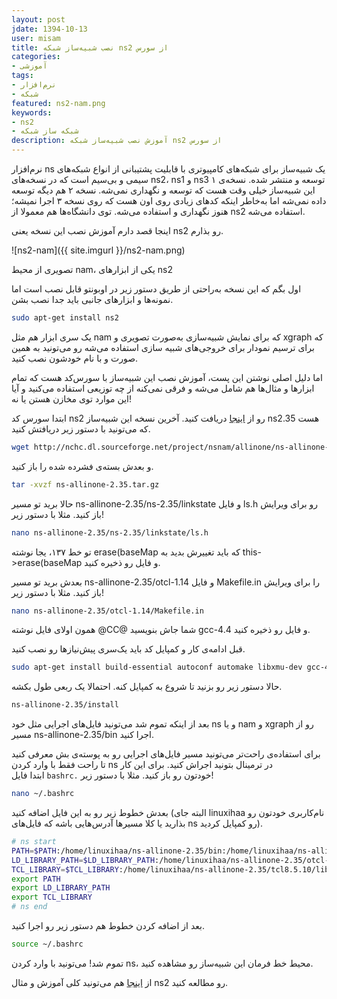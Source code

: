 ```yaml
---
layout: post
jdate: 1394-10-13
user: misam
title: نصب شبیه‌ساز شبکه ns2 از سورس
categories:
- آموزشی
tags:
- نرم‌افزار
- شبکه
featured: ns2-nam.png
keywords:
- ns2
- شبکه ساز شبکه
description: آموزش نصب شبیه‌ساز شبکه ns2 از سورس
---
```


نرم‌افزار ns یک شبیه‌ساز برای شبکه‌های کامپیوتری با قابلیت پشتیبانی از انواع شبکه‌های سیمی و بی‌سیم است که در نسخه‌های ns2، ns1 و ns3 توسعه و منتشر شده. نسخه‌ی ۱ این شبیه‌ساز خیلی وقت هست که توسعه و نگهداری نمی‌شه. نسخه ۲ هم دیگه توسعه داده نمی‌شه اما به‌خاطر اینکه کدهای زیادی روی اون هست که روی نسخه ۳ اجرا نمیشه؛ هنوز نگهداری و استفاده می‌شه. توی دانشگاه‌ها هم معمولا از ns2 استفاده می‌شه.

اینجا قصد دارم آموزش نصب این نسخه یعنی ns2 رو بذارم.

![ns2-nam]({{ site.imgurl }}/ns2-nam.png)

تصویری از محیط nam، یکی از ابزارهای ns2

اول بگم که این نسخه به‌راحتی از طریق دستور زیر در اوبونتو قابل نصب است اما نمونه‌ها و ابزارهای جانبی باید جدا نصب بشن.

```sh
sudo apt-get install ns2
```

یک سری ابزار هم مثل nam که برای نمایش شبیه‌سازی به‌صورت تصویری و xgraph که برای ترسیم نمودار برای خروجی‌های شبیه سازی استفاده می‌شه رو می‌تونید به همین صورت و با نام خودشون نصب کنید.

اما دلیل اصلی نوشتن این پست، آموزش نصب این شبیه‌ساز با سورس‌کد هست که تمام ابزارها و مثال‌ها هم شامل می‌شه و فرقی نمی‌کنه از چه توزیعی استفاده می‌کنید و آیا این موارد توی مخازن هستن یا نه!

ابتدا سورس کد ns2 رو از [اینجا](http://sourceforge.net/projects/nsnam/files/latest/download) دریافت کنید. آخرین نسخه این شبیه‌ساز ns2.35 هست که می‌تونید با دستور زیر دریافتش کنید.

```sh
wget http://nchc.dl.sourceforge.net/project/nsnam/allinone/ns-allinone-2.35/ns-allinone-2.35.tar.gz
```

و بعدش بسته‌ی فشرده شده را باز کنید.

```sh
tar -xvzf ns-allinone-2.35.tar.gz
```

حالا برید تو مسیر ns-allinone-2.35/ns-2.35/linkstate و فایل ls.h رو برای ویرایش باز کنید. مثلا با دستور زیر!

```sh
nano ns-allinone-2.35/ns-2.35/linkstate/ls.h
```

تو خط ۱۳۷، یجا نوشته erase(baseMap که باید تغییرش بدید به this->erase(baseMap و فایل رو ذخیره کنید.

بعدش برید تو مسیر ns-allinone-2.35/otcl-1.14 و فایل Makefile.in را برای ویرایش باز کنید. مثلا با دستور زیر!

```sh
nano ns-allinone-2.35/otcl-1.14/Makefile.in
```

همون اولای فایل نوشته @CC@ شما جاش بنویسید gcc-4.4 و فایل رو ذخیره کنید.

قبل ادامه‌ی کار و کمپایل کد باید یک‌سری پیش‌نیازها رو نصب کنید.

```sh
sudo apt-get install build-essential autoconf automake libxmu-dev gcc-4.4
```

حالا دستور زیر رو بزنید تا شروع به کمپایل کنه. احتمالا یک ربعی طول بکشه.

```sh
ns-allinone-2.35/install
```

بعد از اینکه تموم شد می‌تونید فایل‌های اجرایی مثل خود ns و یا nam و xgraph رو از مسیر ns-allinone-2.35/bin اجرا کنید.

برای استفاده‌ی راحت‌تر می‌تونید مسیر فایل‌های اجرایی رو به پوسته‌ی بش معرفی کنید تا راحت فقط با وارد کردن ns در ترمینال بتونید اجراش کنید. برای این کار ابتدا فایل `bashrc.` خودتون رو باز کنید. مثلا با دستور زیر!

```sh
nano ~/.bashrc
```

بعدش خطوط زیر رو به این فایل اضافه کنید (البته جای linuxihaa نام‌کاربری خودتون رو بذارید یا کلا مسیرها آدرس‌هایی باشه که فایل‌های ns رو کمپایل کردید).

```bash
# ns start
PATH=$PATH:/home/linuxihaa/ns-allinone-2.35/bin:/home/linuxihaa/ns-allinone-2.35/tcl8.5.10/unix:/home/linuxihaa/ns-allinone-2.35/tk8.5.10/unix
LD_LIBRARY_PATH=$LD_LIBRARY_PATH:/home/linuxihaa/ns-allinone-2.35/otcl-1.14:/home/linuxihaa/ns-allinone-2.35/lib
TCL_LIBRARY=$TCL_LIBRARY:/home/linuxihaa/ns-allinone-2.35/tcl8.5.10/library
export PATH
export LD_LIBRARY_PATH
export TCL_LIBRARY
# ns end
```

بعد از اضافه کردن خطوط هم دستور زیر رو اجرا کنید.

```sh
source ~/.bashrc
```

تموم شد! می‌تونید با وارد کردن ns، محیط خط فرمان این شبیه‌ساز رو مشاهده کنید.

از [اینجا](http://slogix.in/ns2-training-institute/index.html) هم می‌تونید کلی آموزش و مثال ns2 رو مطالعه کنید.